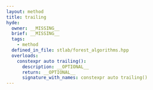 ```yaml
---
layout: method
title: trailing
hyde:
  owner: __MISSING__
  brief: __MISSING__
  tags:
    - method
  defined_in_file: stlab/forest_algorithms.hpp
  overloads:
    constexpr auto trailing():
      description: __OPTIONAL__
      return: __OPTIONAL__
      signature_with_names: constexpr auto trailing()
---
```

